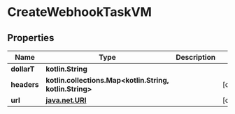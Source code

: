 
# CreateWebhookTaskVM

## Properties
Name | Type | Description | Notes
------------ | ------------- | ------------- | -------------
**dollarT** | **kotlin.String** |  | 
**headers** | **kotlin.collections.Map&lt;kotlin.String, kotlin.String&gt;** |  |  [optional]
**url** | [**java.net.URI**](java.net.URI.md) |  |  [optional]



